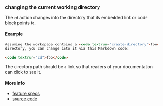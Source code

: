 ### changing the current working directory

The `cd` action changes into the directory that its embedded link or code block
points to.

#### Example

<a textrun="run-in-textrunner">

```markdown
Assuming the workspace contains a <code textrun="create-directory">foo</code>
directory, you can change into it via this Markdown code:

<code textrun="cd">foo</code>
```

</a>

The directory path should be a link so that readers of your documentation can
click to see it.

#### More info

- [feature specs](../../text-runner/features/actions/built-in/cd/cd.feature)
- [source code](../../text-runner/src/actions/built-in/cd.ts)
